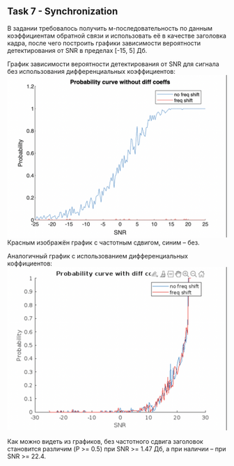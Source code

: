 ## Task 7 - Synchronization

В задании требовалось получить м-последовательность по данным коэффициентам обратной связи и использовать её
в качестве заголовка кадра, после чего построить графики зависимости вероятности детектирования от SNR в пределах [-15, 5] Дб.

График зависимости вероятности детектирования от SNR для сигнала без использования дифференциальных коэффициентов:
![alt text](https://github.com/xmickos/MATLAB/blob/main/Task%207%20-%20Synchronization/%D0%A1%D0%BD%D0%B8%D0%BC%D0%BE%D0%BA%20%D1%8D%D0%BA%D1%80%D0%B0%D0%BD%D0%B0%202024-04-23%20%D0%B2%2015.54.43.png)
Красным изображён график с частотным сдвигом, синим – без.


Аналогичный график с использованием дифференциальных коффициентов:
![alt text](https://github.com/xmickos/MATLAB/blob/main/Task%207%20-%20Synchronization/%D0%A1%D0%BD%D0%B8%D0%BC%D0%BE%D0%BA%20%D1%8D%D0%BA%D1%80%D0%B0%D0%BD%D0%B0%202024-04-23%20%D0%B2%2015.55.24.png)

Как можно видеть из графиков, без частотного сдвига заголовок становится различим (P >= 0.5) при SNR >= 1.47 Дб, а при наличии – при SNR >= 22.4.
